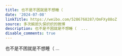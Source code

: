 ```yaml
---
title: 也不是不困就是不想睡（
date: '2024-07-08'
linkTitle: https://weibo.com/5286768287/OmFXy88oZ
source: 多次婉拒久保织织的微博
description: 也不是不困就是不想睡（  ...
disable_comments: true
---
```

也不是不困就是不想睡（  ...